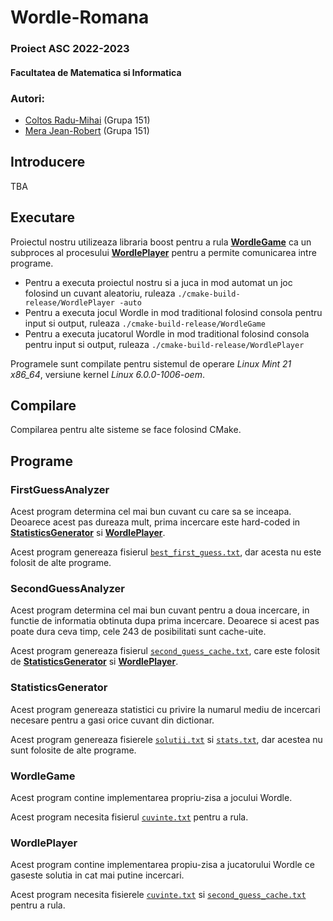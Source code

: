 # Wordle-Romana

### Proiect ASC 2022-2023
#### Facultatea de Matematica si Informatica

### Autori:
- [Coltos Radu-Mihai](https://github.com/radubig) (Grupa 151)
- [Mera Jean-Robert](https://github.com/MeraJean) (Grupa 151)

## Introducere

TBA

## Executare
Proiectul nostru utilizeaza libraria boost pentru a rula [**WordleGame**](#wordlegame) ca un subproces al procesului [**WordlePlayer**](#wordleplayer) pentru a permite comunicarea intre programe.

- Pentru a executa proiectul nostru si a juca in mod automat un joc folosind un cuvant aleatoriu, ruleaza `./cmake-build-release/WordlePlayer -auto`
- Pentru a executa jocul Wordle in mod traditional folosind consola pentru input si output, ruleaza `./cmake-build-release/WordleGame`
- Pentru a executa jucatorul Wordle in mod traditional folosind consola pentru input si output, ruleaza `./cmake-build-release/WordlePlayer`

Programele sunt compilate pentru sistemul de operare *Linux Mint 21 x86_64*, versiune kernel *Linux 6.0.0-1006-oem*.

## Compilare
Compilarea pentru alte sisteme se face folosind CMake.

## Programe

### FirstGuessAnalyzer

Acest program determina cel mai bun cuvant cu care sa se inceapa. Deoarece acest pas dureaza mult, prima incercare este hard-coded in [**StatisticsGenerator**](#statisticsgenerator) si [**WordlePlayer**](#wordleplayer).

Acest program genereaza fisierul [`best_first_guess.txt`](data/best_first_guess.txt), dar acesta nu este folosit de alte programe.

### SecondGuessAnalyzer

Acest program determina cel mai bun cuvant pentru a doua incercare, in functie de informatia obtinuta dupa prima incercare. Deoarece si acest pas poate dura ceva timp, cele 243 de posibilitati sunt cache-uite.

Acest program genereaza fisierul [`second_guess_cache.txt`](data/second_guess_cache.txt), care este folosit de [**StatisticsGenerator**](#statisticsgenerator) si [**WordlePlayer**](#wordleplayer).

### StatisticsGenerator

Acest program genereaza statistici cu privire la numarul mediu de incercari necesare pentru a gasi orice cuvant din dictionar.

Acest program genereaza fisierele [`solutii.txt`](data/solutii.txt) si [`stats.txt`](data/stats.txt), dar acestea nu sunt folosite de alte programe.

### WordleGame

Acest program contine implementarea propriu-zisa a jocului Wordle.

Acest program necesita fisierul [`cuvinte.txt`](data/cuvinte.txt) pentru a rula.

### WordlePlayer

Acest program contine implementarea propiu-zisa a jucatorului Wordle ce gaseste solutia in cat mai putine incercari.

Acest program necesita fisierele [`cuvinte.txt`](data/cuvinte.txt) si [`second_guess_cache.txt`](data/second_guess_cache.txt) pentru a rula.